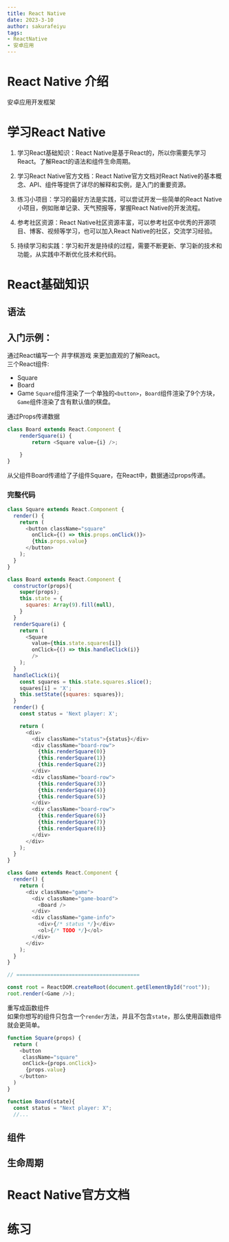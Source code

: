 ```yaml
---
title: React Native
date: 2023-3-10
author: sakurafeiyu
tags:
- ReactNative
- 安卓应用
---
```

# React Native 介绍
安卓应用开发框架
# 学习React Native
1. 学习React基础知识：React Native是基于React的，所以你需要先学习React。了解React的语法和组件生命周期。

2. 学习React Native官方文档：React Native官方文档对React Native的基本概念、API、组件等提供了详尽的解释和实例，是入门的重要资源。

3. 练习小项目：学习的最好方法是实践，可以尝试开发一些简单的React Native小项目，例如账单记录、天气预报等，掌握React Native的开发流程。

4. 参考社区资源：React Native社区资源丰富，可以参考社区中优秀的开源项目、博客、视频等学习，也可以加入React Native的社区，交流学习经验。

5. 持续学习和实践：学习和开发是持续的过程，需要不断更新、学习新的技术和功能，从实践中不断优化技术和代码。

# React基础知识
## 语法
## 入门示例：
通过React编写一个 井字棋游戏 来更加直观的了解React。  
三个React组件:
- Square
- Board
- Game
`Square`组件渲染了一个单独的`<button>`，`Board`组件渲染了9个方块，`Game`组件渲染了含有默认值的棋盘。  

通过Props传递数据  
```js
class Board extends React.Component {
    renderSquare(i) {
        return <Square value={i} />;

    }
}
```
从父组件Board传递给了子组件Square，在React中，数据通过props传递。

### 完整代码
```js
class Square extends React.Component {
  render() {
    return (
      <button className="square"
        onClick={() => this.props.onClick()}>
        {this.props.value}
      </button>
    );
  }
}

class Board extends React.Component {
  constructor(props){
    super(props);
    this.state = {
      squares: Array(9).fill(null),
    }
  }
  renderSquare(i) {
    return (
      <Square
        value={this.state.squares[i]}
        onClick={() => this.handleClick(i)}
        />
    );
  }
  handleClick(i){
    const squares = this.state.squares.slice();
    squares[i] = 'X';
    this.setState({squares: squares});
  }
  render() {
    const status = 'Next player: X';

    return (
      <div>
        <div className="status">{status}</div>
        <div className="board-row">
          {this.renderSquare(0)}
          {this.renderSquare(1)}
          {this.renderSquare(2)}
        </div>
        <div className="board-row">
          {this.renderSquare(3)}
          {this.renderSquare(4)}
          {this.renderSquare(5)}
        </div>
        <div className="board-row">
          {this.renderSquare(6)}
          {this.renderSquare(7)}
          {this.renderSquare(8)}
        </div>
      </div>
    );
  }
}

class Game extends React.Component {
  render() {
    return (
      <div className="game">
        <div className="game-board">
          <Board />
        </div>
        <div className="game-info">
          <div>{/* status */}</div>
          <ol>{/* TODO */}</ol>
        </div>
      </div>
    );
  }
}

// ========================================

const root = ReactDOM.createRoot(document.getElementById("root"));
root.render(<Game />);

```

重写成函数组件  
如果你想写的组件只包含一个`render`方法，并且不包含`state`，那么使用函数组件就会更简单。
```js
function Square(props) {
  return (
    <button
     className="square"
     onClick={props.onClick}>
      {props.value}
    </button>
  )
}

function Board(state){
  const status = "Next player: X";
  //...
```
## 组件

## 生命周期

# React Native官方文档

# 练习


<Vssue :title="$title" />